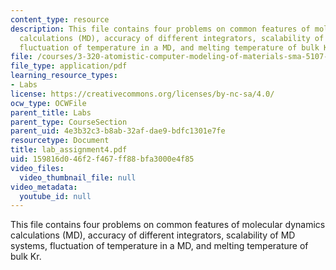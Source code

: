 ```yaml
---
content_type: resource
description: This file contains four problems on common features of molecular dynamics
  calculations (MD), accuracy of different integrators, scalability of MD systems,
  fluctuation of temperature in a MD, and melting temperature of bulk Kr.
file: /courses/3-320-atomistic-computer-modeling-of-materials-sma-5107-spring-2005/159816d046f2f467ff88bfa3000e4f85_lab_assignment4.pdf
file_type: application/pdf
learning_resource_types:
- Labs
license: https://creativecommons.org/licenses/by-nc-sa/4.0/
ocw_type: OCWFile
parent_title: Labs
parent_type: CourseSection
parent_uid: 4e3b32c3-b8ab-32af-dae9-bdfc1301e7fe
resourcetype: Document
title: lab_assignment4.pdf
uid: 159816d0-46f2-f467-ff88-bfa3000e4f85
video_files:
  video_thumbnail_file: null
video_metadata:
  youtube_id: null
---
```

This file contains four problems on common features of molecular dynamics calculations (MD), accuracy of different integrators, scalability of MD systems, fluctuation of temperature in a MD, and melting temperature of bulk Kr.